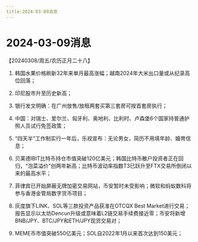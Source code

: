 ```yaml
---
title:2024-03-09消息
---
```

# 2024-03-09消息
【20240308/周五/农历正月二十八】

1. 韩国水果价格刷新32年来单月最高涨幅；越南2024年大米出口量或从纪录高位回落；

2. 印尼股市升至历史新高；

3. 银行发文明确：在广州放售/放租两套买第三套房可按首套房执行；

4. 中国：对瑞士、爱尔兰、匈牙利、奥地利、比利时、卢森堡6个国家持普通护照人员试行免签政策；

5. “四天半”工作制实行一年后，乐视宣布：无论男女，简历不用填年龄、婚育信息；

6. 贝莱德IBIT比特币持仓市值突破120亿美元；韩国比特币散户投资者正在回归，“泡菜溢价”创两年新高；比特币波动率指数T3已跃升至FTX交易所倒闭以来的最高水平；

7. 菲律宾已开始屏蔽无牌加密交易网站，币安暂时未受影响；微软和蚂蚁数科将参与香港金管局数字货币项目；

8. 灰度旗下LINK、SOL等三款投资产品获准在OTCQX Best Market进行交易；报告显示以太坊Dencun升级或意味着L2链交易手续费接近零；币安将新增BNB/JPY、BTC/JPY和ETH/JPY现货交易对；

9. MEME币市值突破550亿美元；SOL自2022年1月以来首次达到150美元；